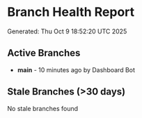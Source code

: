 # Branch Health Report
Generated: Thu Oct  9 18:52:20 UTC 2025

## Active Branches
- **main** - 10 minutes ago by Dashboard Bot

## Stale Branches (>30 days)
No stale branches found
